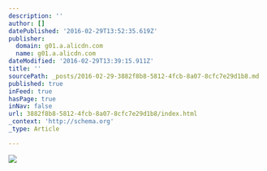 ```yaml
---
description: ''
author: []
datePublished: '2016-02-29T13:52:35.619Z'
publisher:
  domain: g01.a.alicdn.com
  name: g01.a.alicdn.com
dateModified: '2016-02-29T13:39:15.911Z'
title: ''
sourcePath: _posts/2016-02-29-3882f8b8-5812-4fcb-8a07-8cfc7e29d1b8.md
published: true
inFeed: true
hasPage: true
inNav: false
url: 3882f8b8-5812-4fcb-8a07-8cfc7e29d1b8/index.html
_context: 'http://schema.org'
_type: Article

---
```

![](http://g01.a.alicdn.com/kf/HTB1eu0pJXXXXXaGXpXXq6xXFXXXY/New-Autumn-font-b-Dress-b-font-Casual-Women-Cotton-Half-Sleeve-Retro-Vintage-Style-Elegant.jpg)